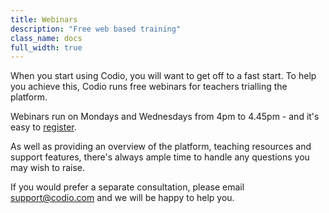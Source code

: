 ```yaml
---
title: Webinars
description: "Free web based training"
class_name: docs
full_width: true
---
```


When you start using Codio, you will want to get off to a fast start. To help you achieve this, Codio runs free webinars for teachers trialling the platform.

Webinars run on Mondays and Wednesdays from 4pm to 4.45pm - and it's easy to [register](https://attendee.gotowebinar.com/rt/4895238343736954625).

As well as providing an overview of the platform, teaching resources and support features, there's always ample time to handle any questions you may wish to raise.

If you would prefer a separate consultation, please email support@codio.com and we will be happy to help you.
